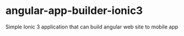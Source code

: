 # angular-app-builder-ionic3
Simple Ionic 3 application that can build angular web site to mobile app
